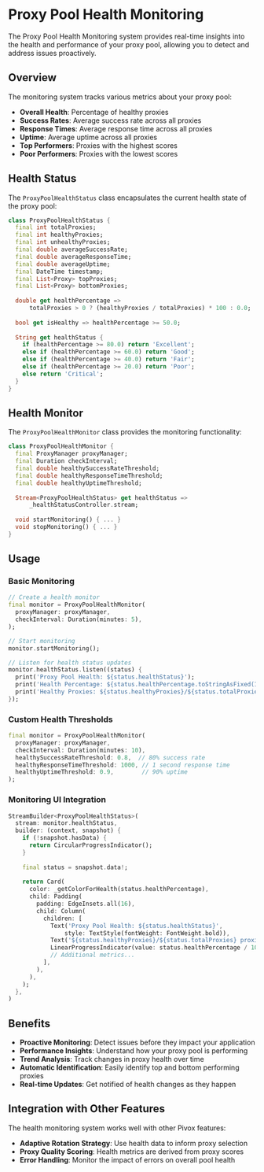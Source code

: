 # Proxy Pool Health Monitoring

The Proxy Pool Health Monitoring system provides real-time insights into the health and performance of your proxy pool, allowing you to detect and address issues proactively.

## Overview

The monitoring system tracks various metrics about your proxy pool:

- **Overall Health**: Percentage of healthy proxies
- **Success Rates**: Average success rate across all proxies
- **Response Times**: Average response time across all proxies
- **Uptime**: Average uptime across all proxies
- **Top Performers**: Proxies with the highest scores
- **Poor Performers**: Proxies with the lowest scores

## Health Status

The `ProxyPoolHealthStatus` class encapsulates the current health state of the proxy pool:

```dart
class ProxyPoolHealthStatus {
  final int totalProxies;
  final int healthyProxies;
  final int unhealthyProxies;
  final double averageSuccessRate;
  final double averageResponseTime;
  final double averageUptime;
  final DateTime timestamp;
  final List<Proxy> topProxies;
  final List<Proxy> bottomProxies;
  
  double get healthPercentage => 
      totalProxies > 0 ? (healthyProxies / totalProxies) * 100 : 0.0;
  
  bool get isHealthy => healthPercentage >= 50.0;
  
  String get healthStatus {
    if (healthPercentage >= 80.0) return 'Excellent';
    else if (healthPercentage >= 60.0) return 'Good';
    else if (healthPercentage >= 40.0) return 'Fair';
    else if (healthPercentage >= 20.0) return 'Poor';
    else return 'Critical';
  }
}
```

## Health Monitor

The `ProxyPoolHealthMonitor` class provides the monitoring functionality:

```dart
class ProxyPoolHealthMonitor {
  final ProxyManager proxyManager;
  final Duration checkInterval;
  final double healthySuccessRateThreshold;
  final double healthyResponseTimeThreshold;
  final double healthyUptimeThreshold;
  
  Stream<ProxyPoolHealthStatus> get healthStatus => 
      _healthStatusController.stream;
  
  void startMonitoring() { ... }
  void stopMonitoring() { ... }
}
```

## Usage

### Basic Monitoring

```dart
// Create a health monitor
final monitor = ProxyPoolHealthMonitor(
  proxyManager: proxyManager,
  checkInterval: Duration(minutes: 5),
);

// Start monitoring
monitor.startMonitoring();

// Listen for health status updates
monitor.healthStatus.listen((status) {
  print('Proxy Pool Health: ${status.healthStatus}');
  print('Health Percentage: ${status.healthPercentage.toStringAsFixed(1)}%');
  print('Healthy Proxies: ${status.healthyProxies}/${status.totalProxies}');
});
```

### Custom Health Thresholds

```dart
final monitor = ProxyPoolHealthMonitor(
  proxyManager: proxyManager,
  checkInterval: Duration(minutes: 10),
  healthySuccessRateThreshold: 0.8,  // 80% success rate
  healthyResponseTimeThreshold: 1000, // 1 second response time
  healthyUptimeThreshold: 0.9,        // 90% uptime
);
```

### Monitoring UI Integration

```dart
StreamBuilder<ProxyPoolHealthStatus>(
  stream: monitor.healthStatus,
  builder: (context, snapshot) {
    if (!snapshot.hasData) {
      return CircularProgressIndicator();
    }
    
    final status = snapshot.data!;
    
    return Card(
      color: _getColorForHealth(status.healthPercentage),
      child: Padding(
        padding: EdgeInsets.all(16),
        child: Column(
          children: [
            Text('Proxy Pool Health: ${status.healthStatus}',
                style: TextStyle(fontWeight: FontWeight.bold)),
            Text('${status.healthyProxies}/${status.totalProxies} proxies healthy'),
            LinearProgressIndicator(value: status.healthPercentage / 100),
            // Additional metrics...
          ],
        ),
      ),
    );
  },
)
```

## Benefits

- **Proactive Monitoring**: Detect issues before they impact your application
- **Performance Insights**: Understand how your proxy pool is performing
- **Trend Analysis**: Track changes in proxy health over time
- **Automatic Identification**: Easily identify top and bottom performing proxies
- **Real-time Updates**: Get notified of health changes as they happen

## Integration with Other Features

The health monitoring system works well with other Pivox features:

- **Adaptive Rotation Strategy**: Use health data to inform proxy selection
- **Proxy Quality Scoring**: Health metrics are derived from proxy scores
- **Error Handling**: Monitor the impact of errors on overall pool health
